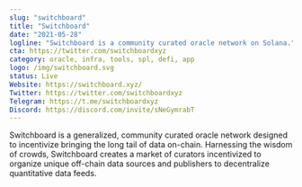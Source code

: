 ```yaml
---
slug: "switchboard"
title: "Switchboard"
date: "2021-05-28"
logline: "Switchboard is a community curated oracle network on Solana."
cta: https://twitter.com/switchboardxyz
category: oracle, infra, tools, spl, defi, app
logo: /img/switchboard.svg
status: Live
Website: https://switchboard.xyz/
Twitter: https://twitter.com/switchboardxyz
Telegram: https://t.me/switchboardxyz
Discord: https://discord.com/invite/sNeGymrabT
---
```


Switchboard is a generalized, community curated oracle network designed
to incentivize bringing the long tail of data on-chain. Harnessing the
wisdom of crowds, Switchboard creates a market of curators incentivized
to organize unique off-chain data sources and publishers to decentralize
quantitative data feeds.
